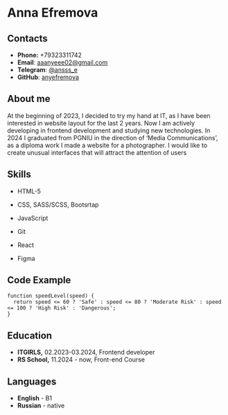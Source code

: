 # Anna Efremova

## Contacts

* **Phone:** +79323311742
* **Email**: aaanyeee02@gmail.com
* **Telegram**: [@ansss_e](https://t.me/ansss_e)
* **GitHub**: [anyefremova](https://github.com/anyefremova)

## About me

At the beginning of 2023, I decided to try my hand at IT, as I have been interested in website layout for the last 2 years. Now I am actively developing in frontend development and studying new technologies.
In 2024 I graduated from PGNIU in the direction of ‘Media Communications’, as a diploma work I made a website for a photographer.
I would like to create unusual interfaces that will attract the attention of users

## Skills

* HTML-5

* CSS, SASS/SCSS, Bootsrtap
* JavaScript
* Git
* React
* Figma

## Code Example

```
function speedLevel(speed) {
  return speed <= 60 ? 'Safe' : speed <= 80 ? 'Moderate Risk' : speed <= 100 ? 'High Risk' : 'Dangerous';
}
```

## Education

* **ITGIRLS,** 02.2023-03.2024, Frontend developer
* **RS School,** 11.2024 - now, Front-end Course

## Languages

* **English** - B1
* **Russian** - native
